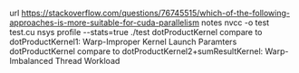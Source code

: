 url
https://stackoverflow.com/questions/76745515/which-of-the-following-approaches-is-more-suitable-for-cuda-parallelism
notes
nvcc -o test test.cu
nsys profile --stats=true ./test
dotProductKernel compare to dotProductKernel1: Warp-Improper Kernel Launch Paramters
dotProductKernel compare to dotProductKernel2+sumResultKernel: Warp-Imbalanced Thread Workload
